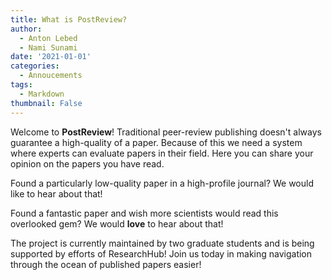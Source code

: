 ```yaml
---
title: What is PostReview?
author:
  - Anton Lebed
  - Nami Sunami
date: '2021-01-01'
categories:
  - Annoucements
tags:
  - Markdown
thumbnail: False
---
```


Welcome to **PostReview**!
Traditional peer-review publishing doesn't always guarantee a high-quality of a paper. Because of this we need a system where experts can evaluate papers in their field.
Here you can share your opinion on the papers you have read. 

Found a particularly low-quality paper in a high-profile journal? We would like to hear about that! 

Found a fantastic paper and wish more scientists would read this overlooked gem? We would **love** to hear about that!

The project is currently maintained by two graduate students and is being supported by efforts of ResearchHub!
Join us today in making navigation through the ocean of published papers easier!
